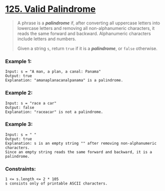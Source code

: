 # [125. Valid Palindrome](https://leetcode.com/problems/valid-palindrome/ "LeetCode")
> A phrase is a __*palindrome*__ if, after converting all uppercase letters into lowercase letters and removing all non-alphanumeric characters, it reads the same forward and backward. Alphanumeric characters include letters and numbers.
>
> Given a string `s`, return `true` if it is a __*palindrome*__, or `false` otherwise.
### Example 1:
    Input: s = "A man, a plan, a canal: Panama"
    Output: true
    Explanation: "amanaplanacanalpanama" is a palindrome.
### Example 2:
    Input: s = "race a car"
    Output: false
    Explanation: "raceacar" is not a palindrome.
### Example 3:
    Input: s = " "
    Output: true
    Explanation: s is an empty string "" after removing non-alphanumeric characters.
    Since an empty string reads the same forward and backward, it is a palindrome.
### Constraints:
    1 <= s.length <= 2 * 105
    s consists only of printable ASCII characters.